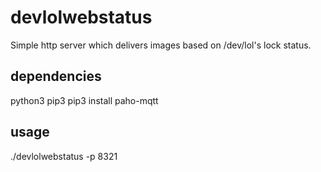 # devlolwebstatus
Simple http server which delivers images based on /dev/lol's lock status.

## dependencies
python3
pip3
pip3 install paho-mqtt

## usage
./devlolwebstatus -p 8321
